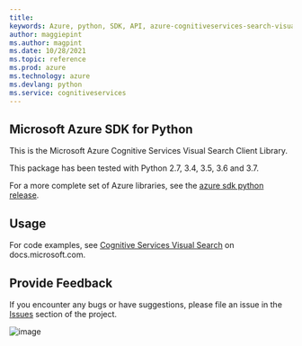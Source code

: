 ```yaml
---
title: 
keywords: Azure, python, SDK, API, azure-cognitiveservices-search-visualsearch, cognitiveservices
author: maggiepint
ms.author: magpint
ms.date: 10/28/2021
ms.topic: reference
ms.prod: azure
ms.technology: azure
ms.devlang: python
ms.service: cognitiveservices
---
```


## Microsoft Azure SDK for Python

This is the Microsoft Azure Cognitive Services Visual Search Client
Library.

This package has been tested with Python 2.7, 3.4, 3.5, 3.6 and 3.7.

For a more complete set of Azure libraries, see the
[azure sdk python release](https://aka.ms/azsdk/python/all).

## Usage

For code examples, see [Cognitive Services Visual
Search](https://docs.microsoft.com/python/api/overview/azure/cognitive-services)
on docs.microsoft.com.

## Provide Feedback

If you encounter any bugs or have suggestions, please file an issue in
the [Issues](https://github.com/Azure/azure-sdk-for-python/issues)
section of the project.

![image](https://azure-sdk-impressions.azurewebsites.net/api/impressions/azure-sdk-for-python%2Fazure-cognitiveservices-search-visualsearch%2FREADME.png)

